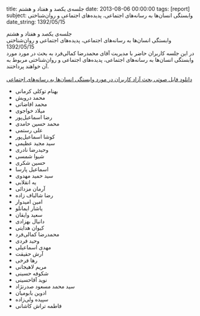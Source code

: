 title: جلسه‌ی یکصد و هفتاد و هشتم
date: 2013-08-06 00:00:00
tags: [report]
subject: وابستگی انسان‌ها به رسانه‌های اجتماعی، پدیده‌های اجتماعی و روان‌شناختی
date_string: 1392/05/15


<div class="title">
جلسه‌ی یکصد و هفتاد و هشتم
</div>

<div class="subject">
وابستگی انسان‌ها به رسانه‌های اجتماعی، پدیده‌های اجتماعی و روان‌شناختی
</div>

<div class="date">
1392/05/15
</div>

<div class="body">
در این جلسه کاربران حاضر با مدیریت آقای محمدرضا کمالی‌فرد به بحث در مورد مورد وابستگی‌ انسان‌ها به رسانه‌های اجتماعی، پدیده‌های اجتماعی و روان‌شناختی مربوط به آن خواهند پرداختند.
<br />
<br />
<a href="/audios/92_05_15_interactive.ogg" class="attachment">دانلود فایل صوتی بحث آزاد کاربران در مورد وابستگی‌ انسان‌ها به رسانه‌های اجتماعی </a>

<ul class="members bullet">
<li>بهنام توکلی کرمانی</li>
<li>محمد درویش</li>
<li>محمد افاضاتی</li>
<li>میلاد خواجوی</li>
<li>رضا اسماعیل‌پور</li>
<li>محمد حسین حامدی</li>
<li>علی رستمی</li>
<li>کوشا اسماعیل‌پور</li>
<li>سید مجید عظیمی</li>
<li>وحیدرضا نادری</li>
<li>شیوا شمسی</li>
<li>حسین شکری</li>
<li>اسماعیل پارسا</li>
<li>سید حمید مهدوی</li>
<li>یه انقلابی</li>
<li>آرمان مزدائی</li>
<li>رضا شالباف زاده</li>
<li>امین امیدوار</li>
<li>یاشار ایمانلو</li>
<li>سعید وایقان</li>
<li>دانیال بهزادی</li>
<li>کیوان هدایتی</li>
<li>محمدرضا کمالی‌فرد</li>
<li>وحید فردی</li>
<li>مهدی اسماعیلی</li>
<li>آرش حقیقت</li>
<li>رها فرخی</li>
<li>مریم لاهیجانی</li>
<li>شکوفه حسینی</li>
<li>نوید آقاحسینی</li>
<li>سید محمد مسعود صدرنژاد</li>
<li>ادوین بابومیان</li>
<li>سپیده ولی‌زاده</li>
<li>فاطمه تراش کاشانی</li>
</ul>
</div>
